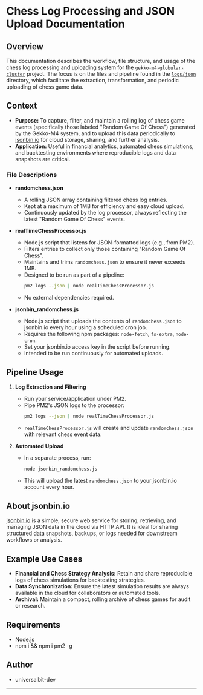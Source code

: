 # Chess Log Processing and JSON Upload Documentation

## Overview

This documentation describes the workflow, file structure, and usage of the chess log processing and uploading system for the [`gekko-m4-globular-cluster`](https://github.com/universalbit-dev/gekko-m4-globular-cluster) project. The focus is on the files and pipeline found in the [`logs/json`](https://github.com/universalbit-dev/gekko-m4-globular-cluster/tree/master/logs/json) directory, which facilitate the extraction, transformation, and periodic uploading of chess game data.

## Context

- **Purpose:** To capture, filter, and maintain a rolling log of chess game events (specifically those labeled "Random Game Of Chess") generated by the Gekko-M4 system, and to upload this data periodically to [jsonbin.io](https://jsonbin.io/) for cloud storage, sharing, and further analysis.
- **Application:** Useful in financial analytics, automated chess simulations, and backtesting environments where reproducible logs and data snapshots are critical.

### File Descriptions

- **randomchess.json**
  - A rolling JSON array containing filtered chess log entries.
  - Kept at a maximum of 1MB for efficiency and easy cloud upload.
  - Continuously updated by the log processor, always reflecting the latest "Random Game Of Chess" events.

- **realTimeChessProcessor.js**
  - Node.js script that listens for JSON-formatted logs (e.g., from PM2).
  - Filters entries to collect only those containing "Random Game Of Chess".
  - Maintains and trims `randomchess.json` to ensure it never exceeds 1MB.
  - Designed to be run as part of a pipeline:
    ```bash
    pm2 logs --json | node realTimeChessProcessor.js
    ```
  - No external dependencies required.

- **jsonbin_randomchess.js**
  - Node.js script that uploads the contents of `randomchess.json` to jsonbin.io every hour using a scheduled cron job.
  - Requires the following npm packages: `node-fetch`, `fs-extra`, `node-cron`.
  - Set your jsonbin.io access key in the script before running.
  - Intended to be run continuously for automated uploads.

## Pipeline Usage

1. **Log Extraction and Filtering**
   - Run your service/application under PM2.
   - Pipe PM2's JSON logs to the processor:
     ```bash
     pm2 logs --json | node realTimeChessProcessor.js
     ```
   - `realTimeChessProcessor.js` will create and update `randomchess.json` with relevant chess event data.

2. **Automated Upload**
   - In a separate process, run:
     ```bash
     node jsonbin_randomchess.js
     ```
   - This will upload the latest `randomchess.json` to your jsonbin.io account every hour.

## About jsonbin.io

[jsonbin.io](https://jsonbin.io/) is a simple, secure web service for storing, retrieving, and managing JSON data in the cloud via HTTP API. It is ideal for sharing structured data snapshots, backups, or logs needed for downstream workflows or analysis.

## Example Use Cases

- **Financial and Chess Strategy Analysis:** Retain and share reproducible logs of chess simulations for backtesting strategies.
- **Data Synchronization:** Ensure the latest simulation results are always available in the cloud for collaborators or automated tools.
- **Archival:** Maintain a compact, rolling archive of chess games for audit or research.

## Requirements

- Node.js
- npm i && npm i pm2 -g

## Author

- universalbit-dev

---
